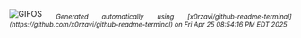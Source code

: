 <div align="justify">
<picture>
    <source media="(prefers-color-scheme: dark)" srcset="https://i.ibb.co/VcTLX0mc/output-gif.gif">
    <source media="(prefers-color-scheme: light)" srcset="https://i.ibb.co/VcTLX0mc/output-gif.gif">
    <img alt="GIFOS" src="https://i.ibb.co/VcTLX0mc/output-gif.gif">
</picture>
<sub><i>Generated automatically using [x0rzavi/github-readme-terminal](https://github.com/x0rzavi/github-readme-terminal) on Fri Apr 25 08:54:16 PM EDT 2025</i></sub>
</div>

<!--  -->